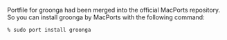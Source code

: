 Portfile for groonga had been merged into the official MacPorts repository.
So you can install groonga by MacPorts with the following command:

	% sudo port install groonga
